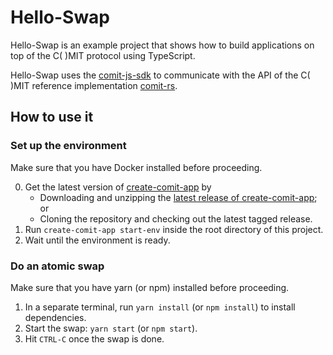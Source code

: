 # Hello-Swap

Hello-Swap is an example project that shows how to build applications on top of the C( )MIT protocol using TypeScript.

Hello-Swap uses the [comit-js-sdk](https://github.com/comit-network/comit-js-sdk) to communicate with the API of the C( )MIT reference implementation [comit-rs](https://github.com/comit-network/comit-rs).

## How to use it

### Set up the environment

Make sure that you have Docker installed before proceeding.

0. Get the latest version of [create-comit-app](https://github.com/comit-network/create-comit-app) by
    - Downloading and unzipping the [latest release of create-comit-app](https://github.com/comit-network/create-comit-app/releases); or
    - Cloning the repository and checking out the latest tagged release.
1. Run `create-comit-app start-env` inside the root directory of this project.
2. Wait until the environment is ready.

### Do an atomic swap

Make sure that you have yarn (or npm) installed before proceeding.

1. In a separate terminal, run `yarn install` (or `npm install`) to install dependencies.
2. Start the swap: `yarn start` (or `npm start`).
3. Hit `CTRL-C` once the swap is done.
